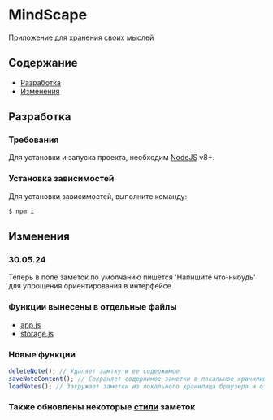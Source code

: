 # MindScape

Приложение для хранения своих мыслей

## Содержание

- [Разработка](#разработка)
- [Изменения](#изменения)

## Разработка

### Требования

Для установки и запуска проекта, необходим [NodeJS](https://nodejs.org/) v8+.

### Установка зависимостей

Для установки зависимостей, выполните команду:

```sh
$ npm i
```

## Изменения

### 30.05.24

Теперь в поле заметок по умолчанию пишется 'Напишите что-нибудь' для упрощения ориентирования в интерфейсе

### Функции вынесены в отдельные файлы

- [app.js](https://github.com/SspablosS/mindscape/blob/main/js/app.js)
- [storage.js](https://github.com/SspablosS/mindscape/blob/main/js/storage.js)

### Новые функции

```typescript
deleteNote(); // Удаляет замтку и ее содержимое
saveNoteContent(); // Cохраняет содержимое заметки в локальное хранилище браузера при изменении текста в текстовом поле заметки
loadNotes(); // Загружает заметки из локального хранилища браузера и отображает их на странице при загрузке
```

### Также обновлены некоторые [стили](https://github.com/SspablosS/mindscape/blob/main/css/notes.css) заметок
